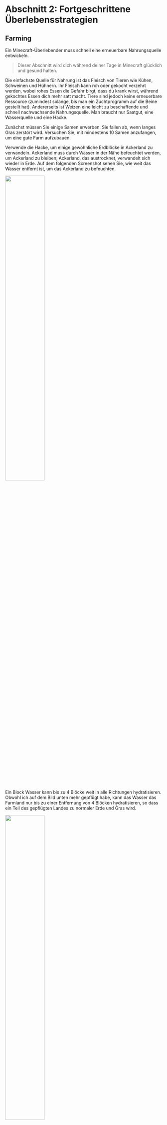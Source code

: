 # Abschnitt 2: Fortgeschrittene Überlebensstrategien

## Farming

Ein Minecraft-Überlebender muss schnell eine erneuerbare Nahrungsquelle entwickeln.

> Dieser Abschnitt wird dich während deiner Tage in Minecraft glücklich und gesund halten.

Die einfachste Quelle für Nahrung ist das Fleisch von Tieren wie Kühen, Schweinen und Hühnern. Ihr Fleisch kann roh oder gekocht verzehrt werden, wobei rohes Essen die Gefahr birgt, dass du krank wirst, während gekochtes Essen dich mehr satt macht. Tiere sind jedoch keine erneuerbare Ressource (zumindest solange, bis man ein Zuchtprogramm auf die Beine gestellt hat). Andererseits ist Weizen eine leicht zu beschaffende und schnell nachwachsende Nahrungsquelle. Man braucht nur Saatgut, eine Wasserquelle und eine Hacke.

Zunächst müssen Sie einige Samen erwerben. Sie fallen ab, wenn langes Gras zerstört wird. Versuchen Sie, mit mindestens 10 Samen anzufangen, um eine gute Farm aufzubauen.

Verwende die Hacke, um einige gewöhnliche Erdblöcke in Ackerland zu verwandeln. Ackerland muss durch Wasser in der Nähe befeuchtet werden, um Ackerland zu bleiben; Ackerland, das austrocknet, verwandelt sich wieder in Erde. Auf dem folgenden Screenshot sehen Sie, wie weit das Wasser entfernt ist, um das Ackerland zu befeuchten.

<img src="images/section_2/farming_plot.png" style="width:50%">

Ein Block Wasser kann bis zu 4 Blöcke weit in alle Richtungen hydratisieren. Obwohl ich auf dem Bild unten mehr gepflügt habe, kann das Wasser das Farmland nur bis zu einer Entfernung von 4 Blöcken hydratisieren, so dass ein Teil des gepflügten Landes zu normaler Erde und Gras wird.

<img src="images/section_2/farmsquare.png" style="width:50%">

Pflanzen Sie Ihre Samen, indem Sie sie auf dem Ackerland einsetzen. Solange sie eine Lichtquelle haben (die Sonne, Fackeln oder andere Blöcke), werden diese Samen langsam zu Weizen heranwachsen (das Bild unten zeigt Weizen in verschiedenen Wachstumsstadien). Der Weizen färbt sich gelb, wenn er fertig gewachsen ist.

<img src="images/section_2/farming_growing.png" style="width:300px; float: right; margin-left: 10px;"> Ernten Sie den ausgewachsenen Weizen, der Ihnen sowohl Weizen als auch Samen für zukünftige Ernten liefert. Im Durchschnitt wirft jeder Weizenblock 1,5 Samen ab, so dass Ihre Ernte mit der Zeit immer schneller wächst. Bereite Brot nach dem unten stehenden Rezept zu. Brot macht fast so viel satt wie gekochtes Fleisch, ist aber viel nachhaltiger und schneller zu ernten.

<img src="images/section_2/farming_bread_recipe.png" style="width:50%">

## Ranching

So zuverlässig Farmen auch sind, Ranches bieten weitaus mehr Nutzen (Leder, Federn, etc...) sowie eine bessere Nahrungsquelle in Bezug auf die Werte.  Allerdings braucht man etwas Zeit, um sie vorzubereiten und benötigt oft Materialien, die nur auf einer Farm erhältlich sind.  Für dieses Beispiel werden wir eine Ranch für Kühe bauen.

### Zäune  

Ihr müsst einen Bereich für eure Kühe einzäunen, damit sie nicht abhauen können.  Die Rezepte für die Herstellung von Zäunen sind unten aufgeführt.  

**Zäune (ihr braucht ~8 Sets)**  

<img src="images/section_2/fence.png" style="width:50%">

**Zauntor (mindestens eines pro Gehege)**  

<img src="images/section_2/fence_gate.png" style="width:50%">  

Ihr müsst einen ausreichend großen Bereich einzäunen, etwa 8 Zaunsets (24 insgesamt) werden ausreichen. Das fertige Produkt wird in etwa so aussehen.  

<img src="images/section_2/fenced_area.png" style="width:50%">

### Rinder hüten  

Jetzt, wo Sie einen Pferch haben, müssen Sie die Tiere hinein treiben.  In diesem Beispiel nehmen wir Kühe, aber Sie können dies mit jedem Tier tun.  Um Tiere zu treiben, muss man ihre Aufmerksamkeit erregen.  Das können wir mit verschiedenen Arten von "Futter" erreichen. Halten Sie das entsprechende Futter in der Hand und nähern Sie sich dem Tier; es wird sich umdrehen und Sie wie folgt ansehen:  

<img src="images/section_2/cow_attention.png" style="width:50%">

Jetzt kommt der schwierige Teil: Ohne die Aufmerksamkeit des Tieres zu verlieren, müssen Sie es in den Stall führen.  Sobald die Kuh im Stall ist, schließen Sie schnell das Tor hinter sich.  Sie brauchen mindestens 2 Tiere, um mit der Zucht zu beginnen.  

<img src="images/section_2/cows_in_pen.png" style="width:50%">

**Liste der Futtermittel**

* Hühner - Samen
* Kühe, Schafe - Weizen
* Schweine - Karotten

Hinweis: Es ist möglich, mehr als eine Kuh auf einmal zu halten.

### Züchten  

Sobald du mindestens 2 Kühe hast, bist du startklar!  Füttere jede Kuh mit einem Weizen, indem du mit der rechten Maustaste klickst.  Es sollten Herzen wie folgt erscheinen:  

<img src="images/section_2/breeding.png" style="width:50%">

...nach einer kurzen Pause wird ein Kalb erscheinen!  

<img src="images/section_2/calf.png" style="width:50%">

Sie müssen 5 Minuten warten, bevor Sie diesen Vorgang wiederholen können. Kälber brauchen 20 Minuten, um zu reifen.
